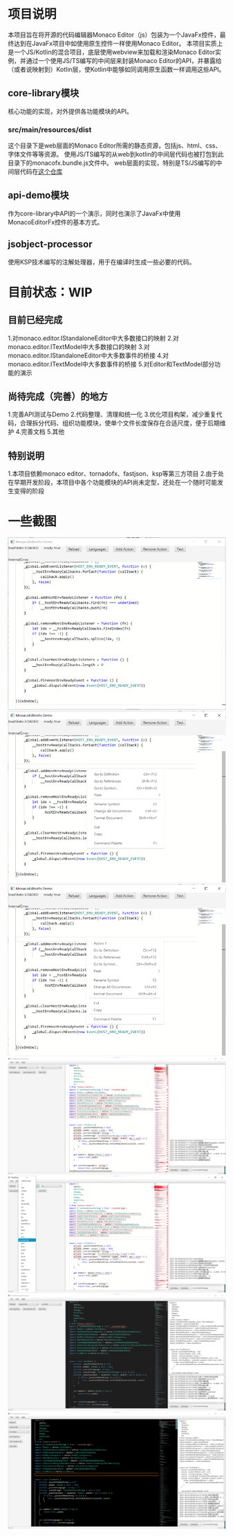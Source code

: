 # 项目说明
本项目旨在将开源的代码编辑器Monaco Editor（js）包装为一个JavaFx控件，最终达到在JavaFx项目中如使用原生控件一样使用Monaco Editor。
本项目实质上是一个JS/Kotlin的混合项目，底层使用webview来加载和渲染Monaco Editor实例，并通过一个使用JS/TS编写的中间层来封装Monaco Editor的API，并暴露给（或者说映射到）Kotlin层，使Kotlin中能够如同调用原生函数一样调用这些API。

## core-library模块
核心功能的实现，对外提供各功能模块的API。
### src/main/resources/dist
这个目录下是web层面的Monaco Editor所需的静态资源，包括js、html、css、字体文件等等资源。 使用JS/TS编写的从web到kotlin的中间层代码也被打包到此目录下的monacofx.bundle.js文件中。
web层面的实现，特别是TS/JS编写的中间层代码在[这个仓库](https://github.com/zimolab/monacofx-js)

## api-demo模块
作为core-library中API的一个演示，同时也演示了JavaFx中使用MonacoEditorFx控件的基本方式。

## jsobject-processor
使用KSP技术编写的注解处理器，用于在编译时生成一些必要的代码。

# 目前状态：WIP
## 目前已经完成
1.对monaco.editor.IStandaloneEditor中大多数接口的映射
2.对monaco.editor.ITextModel中大多数接口的映射
3.对monaco.editor.IStandaloneEditor中大多数事件的桥接
4.对monaco.editor.ITextModel中大多数事件的桥接
5.对Editor和TextModel部分功能的演示

## 尚待完成（完善）的地方
1.完善API测试与Demo
2.代码整理、清理和统一化
3.优化项目构架，减少重复代码，合理拆分代码、组织功能模块，使单个文件长度保存在合适尺度，便于后期维护
4.完善文档
5.其他

## 特别说明
1.本项目依赖monaco editor、tornadofx、fastjson、ksp等第三方项目
2.由于处在早期开发阶段，本项目中各个功能模块的API尚未定型，还处在一个随时可能发生变得的阶段

# 一些截图
![avatar](./screenshot/2021-08-05%20003725.png)
![avatar](./screenshot/2021-08-05%20003918.png)
![avatar](./screenshot/2021-08-05%20003956.png)
![avatar](./screenshot/2021-08-05%20004054.png)
![avatar](./screenshot/2021-08-05%20004148.png)
![avatar](./screenshot/2021-08-05%20004255.png)
![avatar](./screenshot/2021-08-05%20004331.png)